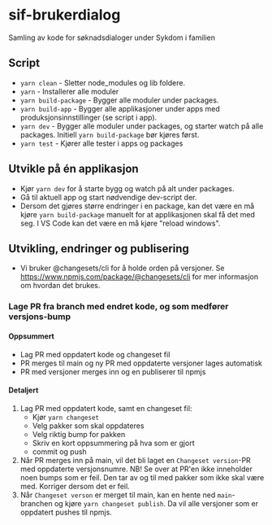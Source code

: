 # sif-brukerdialog

Samling av kode for søknadsdialoger under Sykdom i familien

## Script

-   `yarn clean` - Sletter node_modules og lib foldere.
-   `yarn` - Installerer alle moduler
-   `yarn build-package` - Bygger alle moduler under packages.
-   `yarn build-app` - Bygger alle applikasjoner under apps med produksjonsinnstillinger (se script i app).
-   `yarn dev` - Bygger alle moduler under packages, og starter watch på alle packages. Initiell `yarn build-package` bør kjøres først.
-   `yarn test` - Kjører alle tester i apps og packages

## Utvikle på én applikasjon

-   Kjør `yarn dev` for å starte bygg og watch på alt under packages.
-   Gå til aktuell app og start nødvendige dev-script der.
-   Dersom det gjøres større endringer i en package, kan det være en må kjøre `yarn build-package` manuelt for at applikasjonen skal få det med seg. I VS Code kan det være en må kjøre "reload windows".

## Utvikling, endringer og publisering

-   Vi bruker @changesets/cli for å holde orden på versjoner. Se https://www.npmjs.com/package/@changesets/cli for mer informasjon om hvordan det brukes.

### Lage PR fra branch med endret kode, og som medfører versjons-bump

#### Oppsummert

-   Lag PR med oppdatert kode og changeset fil
-   PR merges til main og ny PR med oppdaterte versjoner lages automatisk
-   PR med versjoner merges inn og en publiserer til npmjs

#### Detaljert

1. Lag PR med oppdatert kode, samt en changeset fil:
    - Kjør `yarn changeset`
    - Velg pakker som skal oppdateres
    - Velg riktig bump for pakken
    - Skriv en kort oppsummering på hva som er gjort
    - commit og push
2. Når PR merges inn på main, vil det bli laget en `Changeset version`-PR med oppdaterte versjonsnumre. NB! Se over at PR'en ikke inneholder noen bumps som er feil. Den tar av og til med pakker som ikke skal være med. Korriger dersom det er feil.
3. Når `Changeset verson` er merget til main, kan en hente ned `main`-branchen og kjøre `yarn changeset publish`. Da vil alle versjoner som er oppdatert pushes til npmjs.
